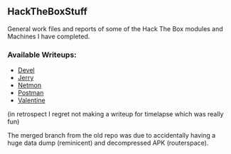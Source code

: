 ## HackTheBoxStuff

General work files and reports of some of the Hack The Box modules and Machines I have completed.

### Available Writeups:

- [Devel](devel/devel_writeup.md)
- [Jerry](jerry/jerry_writeup.md)
- [Netmon](netmon/netmon_writeup.md)
- [Postman](postman/postman_writeup.md)
- [Valentine](valentine/valentine_writeup.md)

(in retrospect I regret not making a writeup for timelapse which was really fun)

The merged branch from the old repo was due to accidentally having a huge data dump (reminicent) and decompressed APK (routerspace).
